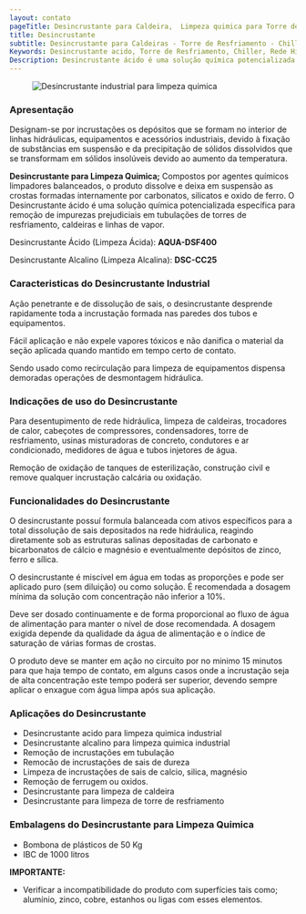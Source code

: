 ```yaml
---
layout: contato
pageTitle: Desincrustante para Caldeira,  Limpeza quimica para Torre de Resfriamento
title: Desincrustante
subtitle: Desincrustante para Caldeiras - Torre de Resfriamento - Chiller - Rede Hidráulica Industrial - Desincrustante ácido
Keywords: Desincrustante acido, Torre de Resfriamento, Chiller, Rede Hidráulica, Caldeira, limpeza quimica.
Description: Desincrustante ácido é uma solução química potencializada específica para remoção de impurezas prejudiciais em tubulações de torres de resfriamento, caldeiras e linhas de vapor.
---
```

<figure class="figure">
  <img src="../../website/images/desincrustante_acido_limpeza_tubulacao_industrial.jpg" class="figure-img img-fluid rounded" alt="Desincrustante industrial para limpeza quimica" style="max-width: 80%;">
</figure>

### **Apresentação**

Designam-se por incrustações os depósitos que se formam no interior de linhas hidráulicas, equipamentos e acessórios industriais, devido à fixação de substâncias em suspensão e da precipitação de sólidos dissolvidos que se transformam em sólidos insolúveis devido ao aumento da temperatura. 

**Desincrustante para Limpeza Quimica;** Compostos por agentes químicos limpadores balanceados, o produto dissolve e deixa em suspensão as crostas formadas internamente por carbonatos, silicatos e oxido de ferro. O Desincrustante ácido é uma solução química potencializada específica para remoção de impurezas prejudiciais em tubulações de torres de resfriamento, caldeiras e linhas de vapor.

Desincrustante Ácido (Limpeza Ácida): **AQUA-DSF400**

Desincrustante Alcalino (Limpeza Alcalina): **DSC-CC25**

### Caracteristicas do Desincrustante Industrial

Ação penetrante e de dissolução de sais, o desincrustante desprende rapidamente toda a incrustação formada nas paredes dos tubos e equipamentos.

Fácil aplicação e não expele vapores tóxicos e não danifica o material da seção aplicada quando mantido em tempo certo de contato.

Sendo usado como recirculação para limpeza de equipamentos dispensa demoradas operações de desmontagem hidráulica.

### Indicações de uso do Desincrustante

Para desentupimento de rede hidráulica, limpeza de caldeiras, trocadores de calor, cabeçotes de compressores, condensadores, torre de resfriamento, usinas misturadoras de concreto, condutores e ar condicionado, medidores de água e tubos injetores de água.

Remoção de oxidação de tanques de esterilização, construção civil e remove qualquer incrustação calcária ou oxidação.

### Funcionalidades do Desincrustante

O desincrustante possuí formula balanceada com ativos específicos para a total dissolução de sais depositados na rede hidráulica, reagindo diretamente sob as estruturas salinas depositadas de carbonato e bicarbonatos de cálcio e magnésio e eventualmente depósitos de zinco, ferro e sílica.

O desincrustante é miscível em água em todas as proporções e pode ser aplicado puro (sem diluição) ou como solução. 
É recomendada a dosagem mínima da solução com concentração não inferior a 10%. 

Deve ser dosado continuamente e de forma proporcional ao fluxo de água de alimentação para manter o nível de dose recomendada. 
A dosagem exigida depende da qualidade da água de alimentação e o índice de saturação de várias formas de crostas.

O produto deve se manter em ação no circuito por no minimo 15 minutos para que haja tempo de contato, em alguns casos onde a incrustação seja de alta concentração este tempo poderá ser superior, devendo sempre aplicar o enxague com água limpa após sua aplicação.

### Aplicações do Desincrustante

- Desincrustante acido para limpeza quimica industrial
- Desincrustante alcalino para limpeza quimica industrial
- Remoção de incrustações em tubulação
- Remocão de incrustações de sais de dureza
- Limpeza de incrustações de sais de calcio, silica, magnésio
- Remoção de ferrugem ou oxidos.
- Desincrustante para limpeza de caldeira
- Desincrustante para limpeza de torre de resfriamento

### Embalagens do Desincrustante para Limpeza Quimica

- Bombona de plásticos de 50 Kg 
- IBC de 1000 litros


**IMPORTANTE:** 
- Verificar a incompatibilidade do produto com superfícies tais como; alumínio, zinco, cobre, estanhos ou ligas com esses elementos.


